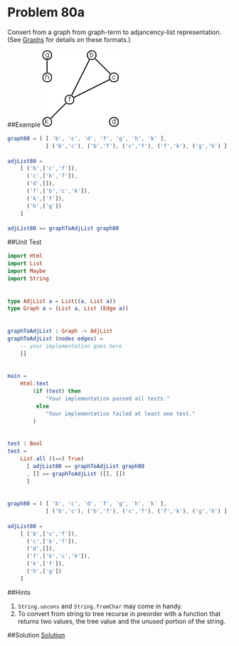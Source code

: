 # Problem 80a

Convert from a graph from graph-term to adjancency-list representation. (See [Graphs](../graphs.md) for details on these formats.)

##Example
![](../i/graph1.gif)

```elm
graph80 = ( [ 'b', 'c', 'd', 'f', 'g', 'h', 'k' ],
            [ ('b','c'), ('b','f'), ('c','f'), ('f','k'), ('g','h') ] )

adjList80 = 
    [ ('b',['c','f']), 
      ('c',['b','f']), 
      ('d',[]), 
      ('f',['b','c','k']), 
      ('k',['f']), 
      ('h',['g'])
    ]

adjList80 == graphToAdjList graph80

```
##Unit Test
```elm
import Html
import List
import Maybe
import String


type AdjList a = List((a, List a))
type Graph a = (List a, List (Edge a))


graphToAdjList : Graph -> AdjList
graphToAdjList (nodes edges) = 
    -- your implementation goes here
    []


main =
    Html.text
        (if (test) then
            "Your implementation passed all tests."
         else
            "Your implementation failed at least one test."
        )


test : Bool
test =
    List.all ((==) True)
      [ adjList80 == graphToAdjList graph80
      , [] == graphToAdjList ([], [])
      ]


graph80 = ( [ 'b', 'c', 'd', 'f', 'g', 'h', 'k' ],
            [ ('b','c'), ('b','f'), ('c','f'), ('f','k'), ('g','h') ] )

adjList80 = 
    [ ('b',['c','f']), 
      ('c',['b','f']), 
      ('d',[]), 
      ('f',['b','c','k']), 
      ('k',['f']), 
      ('h',['g'])
    ]

```

##Hints
1. ```String.uncons``` and ```String.fromChar``` may come in handy.
2. To convert from string to tree recurse in preorder with a function that returns two values, the tree value and the unused portion of the string. 


##Solution
[Solution](../s/s69.md)